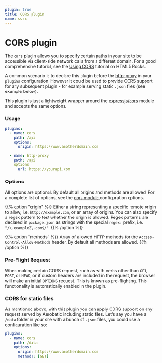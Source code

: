 ```yaml
---
plugin: true
title: CORS plugin
name: cors
---
```


# CORS plugin

The `cors` plugin allows you to specify certain paths in your site to be accessible via client-side network calls from a different domain. For a good comprehensive tutorial, see the [Using CORS](https://www.html5rocks.com/en/tutorials/cors/) tutorial on HTML5 Rocks.

A common scenario is to declare this plugin before the [http-proxy](/docs/http-proxy) in your `plugins` configuration. However it could be used to provide CORS support for any subsequent plugin - for example serving static `.json` files (see example below).

This plugin is just a lightweight wrapper around the [expressjs/cors](https://www.npmjs.com/package/cors) module and accepts the same options.

### Usage

```yaml
plugins:
  - name: cors
    path: /api
    options:
      origin: https://www.anotherdomain.com

  - name: http-proxy
    path: /api
    options
      url: https://yourapi.com
```

### Options

All options are optional. By default all origins and methods are allowed. For a complete list of options, see the [cors module ](https://www.npmjs.com/package/cors#configuration-options) configuration options.

{{% option "origin" %}}
Either a string representing a specific remote origin to allow, i.e. `http://example.com`, or an array of origins. You can also specify a regex pattern to test whether the origin is allowed. Regex patterns are declared in `package.json` as strings with the special `regex:` prefix, i.e. `"/\.example2\.com$/"`.
{{% /option %}}

{{% option "methods" %}}
Array of allowed HTTP methods for the `Access-Control-Allow-Methods` header. By default all methods are allowed.
{{% /option %}}

### Pre-Flight Request

When making certain CORS request, such as with verbs other than `GET`, `POST`, or `HEAD`, or if custom headers are included in the request, the browser will make an initial `OPTIONS` request. This is known as pre-flighting. This functionality is automatically enabled in the plugin.

### CORS for static files

As mentioned above, with this plugin you can apply CORS support on any request served by Aerobatic including static files. Let's say you have a `/data` folder in your site with a bunch of `.json` files, you could use a configuration like so:

```yaml
plugins:
  - name: cors
    path: /data
    options:
      origin: https://www.anotherdomain.com
      methods: [GET]
```
